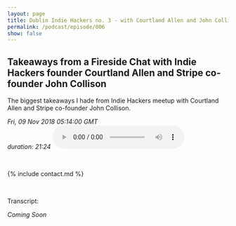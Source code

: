 ```yaml
---
layout: page
title: Dublin Indie Hackers no. 3 - with Courtland Allen and John Collison @ Stripe
permalink: /podcast/episode/006
show: false
---
```



<h2>Takeaways from a Fireside Chat with Indie Hackers founder Courtland Allen and Stripe co-founder John Collison</h2>


The biggest takeaways I hade from Indie Hackers meetup with Courtland Allen and Stripe co-founder John Collison. 

<div class="podcast-episode">
    <i>Fri, 09 Nov 2018 05:14:00 GMT</i><br />
    <i>duration: 21:24</i>
    <audio src="https://s3-eu-west-1.amazonaws.com/podcast.dave-albert.com/006-Dave-Albert-Show.mp3" controls="controls">
    Your browser does not support the audio element.
    </audio>
</div>


&nbsp;

{% include contact.md %}

&nbsp;

Transcript:

<i>
Coming Soon
</i>
